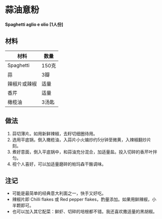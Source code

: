 # 蒜油意粉

__Spaghetti aglio e olio__
__[1人份]__

## 材料

| 材料 | 数量 |
| --- | --- |
| Spaghetti | 150克 |
| 蒜 | 3瓣 |
| 辣椒片或辣椒 | 适量 |
| 香芹 | 适量 |
| 橄榄油 | 3汤匙 |

## 做法

1. 蒜切薄片。如用新鲜辣椒，去籽切细圈待用。
2. 选用平底锅，倒入橄榄油，入蒜片小火煸炒约5分钟至微黄，入辣椒翻炒片刻。
3. 煮好意面，倒入平底锅中，和蒜油充分混合，加适量盐。投入切碎的香芹叶拌匀。
4. 视个人喜好，可以加适量磨碎的帕玛森干酪调味。

## 注记

- 可能是最简单的经典意大利面之一，快手又好吃。
- 辣椒片即 Chilli flakes 或 Red pepper flakes，酌量添加。如果用鲜辣椒，小半颗即可。
- 也可以加入其它配菜：鲜虾、切碎的培根都不错。我还喜欢撒适量的黑胡椒。